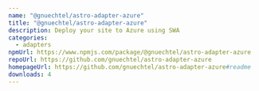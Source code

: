 ```yaml
---
name: "@gnuechtel/astro-adapter-azure"
title: "@gnuechtel/astro-adapter-azure"
description: Deploy your site to Azure using SWA
categories:
  - adapters
npmUrl: https://www.npmjs.com/package/@gnuechtel/astro-adapter-azure
repoUrl: https://github.com/gnuechtel/astro-adapter-azure
homepageUrl: https://github.com/gnuechtel/astro-adapter-azure#readme
downloads: 4
---
```

